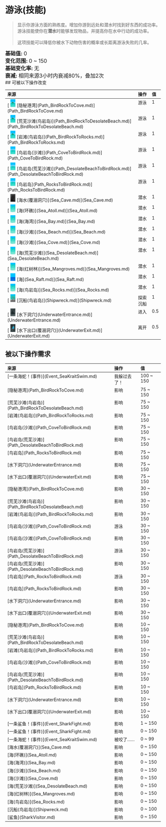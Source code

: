 # 游泳(技能)  
> 显示你游泳方面的熟练度。增加你游到远处和潜水时找到好东西的成功率。  
> 游泳技能使你在<b>潜水</b>时能够发现物品，并提高你在水中行动的成功率。<br><br>这项技能可以降低你被水下动物伤害的概率或长距离游泳失败的几率。  
  
<div style="font-size:1.2em"><b>基础值: </b> 0 </div>  
<div style="font-size:1.2em"><b>变化范围: </b> 0 ~ 150 </div>  
<div style="font-size:1.2em"><b>基础变化率: </b> 无 </div>  
<div style="font-size:1.2em"><b>衰减: </b>相同来源<font data-toggle="tooltip" data-placement="top" title="12TP">3小时</font>内衰减80%，叠加2次 </div>  
## 可被以下操作改变  
<style>
        .table9053 th,td{
            text-align:left;
            vertical-align:top;
        }
        </style><table class="table table-bordered table9053" data-toggle="table"  ><thead style=""><tr ><th  style=""  >来源</th><th  style=""  >操作</th><th  style=""  data-sortable="true"  >值</th></tr></thead><tr ><td  style=""  >[<div style="width:25px;display:inline-block;text-align:center"><img decoding="async" src="../wiki/Sprite/BigIsland.png" href="a.md" style="max-width:25px;max-height:25px;"></div>[隐秘港湾](Path_BirdRockToCove.md)](Path_BirdRockToCove.md)</td><td  style=""  >游泳</td><td  style=""  >1</td></tr><tr ><td  style=""  >[<div style="width:25px;display:inline-block;text-align:center"><img decoding="async" src="../wiki/Sprite/BigIsland.png" href="a.md" style="max-width:25px;max-height:25px;"></div>[荒芜沙滩(鸟岩岛)](Path_BirdRockToDesolateBeach.md)](Path_BirdRockToDesolateBeach.md)</td><td  style=""  >游泳</td><td  style=""  >1</td></tr><tr ><td  style=""  >[<div style="width:25px;display:inline-block;text-align:center"><img decoding="async" src="../wiki/Sprite/BigIsland.png" href="a.md" style="max-width:25px;max-height:25px;"></div>[岩滩(鸟岩岛)](Path_BirdRockToRocks.md)](Path_BirdRockToRocks.md)</td><td  style=""  >游泳</td><td  style=""  >1</td></tr><tr ><td  style=""  >[<div style="width:25px;display:inline-block;text-align:center"><img decoding="async" src="../wiki/Sprite/BirdRock.png" href="a.md" style="max-width:25px;max-height:25px;"></div>[鸟岩岛(沙滩)](Path_CoveToBirdRock.md)](Path_CoveToBirdRock.md)</td><td  style=""  >游泳</td><td  style=""  >1</td></tr><tr ><td  style=""  >[<div style="width:25px;display:inline-block;text-align:center"><img decoding="async" src="../wiki/Sprite/BirdRock.png" href="a.md" style="max-width:25px;max-height:25px;"></div>[鸟岩岛(荒芜沙滩)](Path_DesolateBeachToBirdRock.md)](Path_DesolateBeachToBirdRock.md)</td><td  style=""  >游泳</td><td  style=""  >1</td></tr><tr ><td  style=""  >[<div style="width:25px;display:inline-block;text-align:center"><img decoding="async" src="../wiki/Sprite/BirdRock.png" href="a.md" style="max-width:25px;max-height:25px;"></div>[鸟岩岛](Path_RocksToBirdRock.md)](Path_RocksToBirdRock.md)</td><td  style=""  >游泳</td><td  style=""  >1</td></tr><tr ><td  style=""  >[<div style="width:25px;display:inline-block;text-align:center"><img decoding="async" src="../wiki/Sprite/FloodedChamber.png" href="a.md" style="max-width:25px;max-height:25px;"></div>[海水(覆溺洞穴)](Sea_Cave.md)](Sea_Cave.md)</td><td  style=""  >潜水</td><td  style=""  >1</td></tr><tr ><td  style=""  >[<div style="width:25px;display:inline-block;text-align:center"><img decoding="async" src="../wiki/Sprite/Sea.png" href="a.md" style="max-width:25px;max-height:25px;"></div>[海(环礁)](Sea_Atoll.md)](Sea_Atoll.md)</td><td  style=""  >潜水</td><td  style=""  >1</td></tr><tr ><td  style=""  >[<div style="width:25px;display:inline-block;text-align:center"><img decoding="async" src="../wiki/Sprite/Sea.png" href="a.md" style="max-width:25px;max-height:25px;"></div>[海(海湾)](Sea_Bay.md)](Sea_Bay.md)</td><td  style=""  >潜水</td><td  style=""  >1</td></tr><tr ><td  style=""  >[<div style="width:25px;display:inline-block;text-align:center"><img decoding="async" src="../wiki/Sprite/Sea.png" href="a.md" style="max-width:25px;max-height:25px;"></div>[海(沙滩)](Sea_Beach.md)](Sea_Beach.md)</td><td  style=""  >潜水</td><td  style=""  >1</td></tr><tr ><td  style=""  >[<div style="width:25px;display:inline-block;text-align:center"><img decoding="async" src="../wiki/Sprite/Sea.png" href="a.md" style="max-width:25px;max-height:25px;"></div>[海(沙滩)](Sea_Cove.md)](Sea_Cove.md)</td><td  style=""  >潜水</td><td  style=""  >1</td></tr><tr ><td  style=""  >[<div style="width:25px;display:inline-block;text-align:center"><img decoding="async" src="../wiki/Sprite/Sea.png" href="a.md" style="max-width:25px;max-height:25px;"></div>[海(荒芜沙滩)](Sea_DesolateBeach.md)](Sea_DesolateBeach.md)</td><td  style=""  >潜水</td><td  style=""  >1</td></tr><tr ><td  style=""  >[<div style="width:25px;display:inline-block;text-align:center"><img decoding="async" src="../wiki/Sprite/Sea.png" href="a.md" style="max-width:25px;max-height:25px;"></div>[海(红树林)](Sea_Mangroves.md)](Sea_Mangroves.md)</td><td  style=""  >潜水</td><td  style=""  >1</td></tr><tr ><td  style=""  >[<div style="width:25px;display:inline-block;text-align:center"><img decoding="async" src="../wiki/Sprite/Ocean.png" href="a.md" style="max-width:25px;max-height:25px;"></div>[海](Sea_Raft.md)](Sea_Raft.md)</td><td  style=""  >潜水</td><td  style=""  >1</td></tr><tr ><td  style=""  >[<div style="width:25px;display:inline-block;text-align:center"><img decoding="async" src="../wiki/Sprite/Sea.png" href="a.md" style="max-width:25px;max-height:25px;"></div>[海(鸟岩岛)](Sea_Rocks.md)](Sea_Rocks.md)</td><td  style=""  >潜水</td><td  style=""  >1</td></tr><tr ><td  style=""  >[<div style="width:25px;display:inline-block;text-align:center"><img decoding="async" src="../wiki/Sprite/Shipwreck.png" href="a.md" style="max-width:25px;max-height:25px;"></div>[沉船(鸟岩岛)](Shipwreck.md)](Shipwreck.md)</td><td  style=""  >探索沉船</td><td  style=""  >1</td></tr><tr ><td  style=""  >[<div style="width:25px;display:inline-block;text-align:center"><img decoding="async" src="../wiki/Sprite/UnderwaterEntrance.png" href="a.md" style="max-width:25px;max-height:25px;"></div>[水下洞穴](UnderwaterEntrance.md)](UnderwaterEntrance.md)</td><td  style=""  >进入</td><td  style=""  >0.5</td></tr><tr ><td  style=""  >[<div style="width:25px;display:inline-block;text-align:center"><img decoding="async" src="../wiki/Sprite/UnderwaterExit.png" href="a.md" style="max-width:25px;max-height:25px;"></div>[水下出口(覆溺洞穴)](UnderwaterExit.md)](UnderwaterExit.md)</td><td  style=""  >离开</td><td  style=""  >0.5</td></tr></tbody></table>  
  
## 被以下操作需求  
<style>
        .table3846 th,td{
            text-align:left;
            vertical-align:top;
        }
        </style><table class="table table-bordered table3846" data-toggle="table"  ><thead style=""><tr ><th  style=""  >来源</th><th  style=""  >操作</th><th  style=""  >值</th></tr></thead><tr ><td  style=""  >[一条海蛇！(事件)](Event_SeaKraitSwim.md)</td><td  style=""  >我躲过去了！</td><td  style=""  >100 ~ 150</td></tr><tr ><td  style=""  >[隐秘港湾](Path_BirdRockToCove.md)</td><td  style=""  >影响</td><td  style=""  >75 ~ 150</td></tr><tr ><td  style=""  >[荒芜沙滩(鸟岩岛)](Path_BirdRockToDesolateBeach.md)</td><td  style=""  >影响</td><td  style=""  >75 ~ 150</td></tr><tr ><td  style=""  >[岩滩(鸟岩岛)](Path_BirdRockToRocks.md)</td><td  style=""  >影响</td><td  style=""  >75 ~ 150</td></tr><tr ><td  style=""  >[鸟岩岛(沙滩)](Path_CoveToBirdRock.md)</td><td  style=""  >影响</td><td  style=""  >75 ~ 150</td></tr><tr ><td  style=""  >[鸟岩岛(荒芜沙滩)](Path_DesolateBeachToBirdRock.md)</td><td  style=""  >影响</td><td  style=""  >75 ~ 150</td></tr><tr ><td  style=""  >[鸟岩岛](Path_RocksToBirdRock.md)</td><td  style=""  >影响</td><td  style=""  >75 ~ 150</td></tr><tr ><td  style=""  >[水下洞穴](UnderwaterEntrance.md)</td><td  style=""  >影响</td><td  style=""  >75 ~ 150</td></tr><tr ><td  style=""  >[水下出口(覆溺洞穴)](UnderwaterExit.md)</td><td  style=""  >影响</td><td  style=""  >75 ~ 150</td></tr><tr ><td  style=""  >[隐秘港湾](Path_BirdRockToCove.md)</td><td  style=""  >影响</td><td  style=""  >30 ~ 150</td></tr><tr ><td  style=""  >[荒芜沙滩(鸟岩岛)](Path_BirdRockToDesolateBeach.md)</td><td  style=""  >影响</td><td  style=""  >30 ~ 150</td></tr><tr ><td  style=""  >[岩滩(鸟岩岛)](Path_BirdRockToRocks.md)</td><td  style=""  >影响</td><td  style=""  >30 ~ 150</td></tr><tr ><td  style=""  >[鸟岩岛(沙滩)](Path_CoveToBirdRock.md)</td><td  style=""  >游泳</td><td  style=""  >30 ~ 150</td></tr><tr ><td  style=""  >[鸟岩岛(沙滩)](Path_CoveToBirdRock.md)</td><td  style=""  >影响</td><td  style=""  >30 ~ 150</td></tr><tr ><td  style=""  >[鸟岩岛(荒芜沙滩)](Path_DesolateBeachToBirdRock.md)</td><td  style=""  >游泳</td><td  style=""  >30 ~ 150</td></tr><tr ><td  style=""  >[鸟岩岛(荒芜沙滩)](Path_DesolateBeachToBirdRock.md)</td><td  style=""  >影响</td><td  style=""  >30 ~ 150</td></tr><tr ><td  style=""  >[鸟岩岛](Path_RocksToBirdRock.md)</td><td  style=""  >游泳</td><td  style=""  >30 ~ 150</td></tr><tr ><td  style=""  >[鸟岩岛](Path_RocksToBirdRock.md)</td><td  style=""  >影响</td><td  style=""  >30 ~ 150</td></tr><tr ><td  style=""  >[水下洞穴](UnderwaterEntrance.md)</td><td  style=""  >影响</td><td  style=""  >30 ~ 150</td></tr><tr ><td  style=""  >[水下出口(覆溺洞穴)](UnderwaterExit.md)</td><td  style=""  >影响</td><td  style=""  >30 ~ 150</td></tr><tr ><td  style=""  >[隐秘港湾](Path_BirdRockToCove.md)</td><td  style=""  >影响</td><td  style=""  >10 ~ 150</td></tr><tr ><td  style=""  >[荒芜沙滩(鸟岩岛)](Path_BirdRockToDesolateBeach.md)</td><td  style=""  >影响</td><td  style=""  >10 ~ 150</td></tr><tr ><td  style=""  >[岩滩(鸟岩岛)](Path_BirdRockToRocks.md)</td><td  style=""  >影响</td><td  style=""  >10 ~ 150</td></tr><tr ><td  style=""  >[鸟岩岛(沙滩)](Path_CoveToBirdRock.md)</td><td  style=""  >影响</td><td  style=""  >10 ~ 150</td></tr><tr ><td  style=""  >[鸟岩岛(荒芜沙滩)](Path_DesolateBeachToBirdRock.md)</td><td  style=""  >影响</td><td  style=""  >10 ~ 150</td></tr><tr ><td  style=""  >[鸟岩岛](Path_RocksToBirdRock.md)</td><td  style=""  >影响</td><td  style=""  >10 ~ 150</td></tr><tr ><td  style=""  >[水下洞穴](UnderwaterEntrance.md)</td><td  style=""  >影响</td><td  style=""  >10 ~ 150</td></tr><tr ><td  style=""  >[水下出口(覆溺洞穴)](UnderwaterExit.md)</td><td  style=""  >影响</td><td  style=""  >10 ~ 150</td></tr><tr ><td  style=""  >[一条鲨鱼！(事件)](Event_SharkFight.md)</td><td  style=""  >影响</td><td  style=""  >1 ~ 150</td></tr><tr ><td  style=""  >[一条鲨鱼！(事件)](Event_SharkFight.md)</td><td  style=""  >影响</td><td  style=""  >0 ~ 150</td></tr><tr ><td  style=""  >[一条海蛇！(事件)](Event_SeaKraitSwim.md)</td><td  style=""  >被咬了……</td><td  style=""  >0 ~ 99</td></tr><tr ><td  style=""  >[海水(覆溺洞穴)](Sea_Cave.md)</td><td  style=""  >影响</td><td  style=""  >0 ~ 150</td></tr><tr ><td  style=""  >[海(环礁)](Sea_Atoll.md)</td><td  style=""  >影响</td><td  style=""  >0 ~ 150</td></tr><tr ><td  style=""  >[海(海湾)](Sea_Bay.md)</td><td  style=""  >影响</td><td  style=""  >0 ~ 150</td></tr><tr ><td  style=""  >[海(沙滩)](Sea_Beach.md)</td><td  style=""  >影响</td><td  style=""  >0 ~ 150</td></tr><tr ><td  style=""  >[海(沙滩)](Sea_Cove.md)</td><td  style=""  >影响</td><td  style=""  >0 ~ 150</td></tr><tr ><td  style=""  >[海(荒芜沙滩)](Sea_DesolateBeach.md)</td><td  style=""  >影响</td><td  style=""  >0 ~ 150</td></tr><tr ><td  style=""  >[海(红树林)](Sea_Mangroves.md)</td><td  style=""  >影响</td><td  style=""  >0 ~ 150</td></tr><tr ><td  style=""  >[海(鸟岩岛)](Sea_Rocks.md)</td><td  style=""  >影响</td><td  style=""  >0 ~ 150</td></tr><tr ><td  style=""  >[沉船(鸟岩岛)](Shipwreck.md)</td><td  style=""  >影响</td><td  style=""  >0 ~ 100</td></tr><tr ><td  style=""  >[鲨鱼](SharkVisitor.md)</td><td  style=""  >影响</td><td  style=""  >0 ~ 150</td></tr></tbody></table>  
  


<script>document.title="游泳(技能) - 卡牌生存百科 Card Survival Wiki";</script>